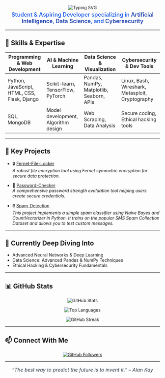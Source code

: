 <p align="center">
  <img src="https://readme-typing-svg.demolab.com?font=Segoe+UI&size=30&pause=1000&color=4A90E2&center=true&width=400&lines=Hi,+I'm+Mannan!" alt="Typing SVG"/>
</p>


<p align="center" style="font-size:18px; font-weight:600; color:#2563EB; margin-top:-10px;">
  Student & Aspiring Developer specializing in <span style="color:#1E40AF;">Artificial Intelligence</span>, <span style="color:#1E40AF;">Data Science</span>, and <span style="color:#1E40AF;">Cybersecurity</span>
</p>

---

## 🧠 Skills & Expertise

| Programming & Web Development             | AI & Machine Learning                     | Data Science & Visualization                  | Cybersecurity & Dev Tools                      |
|-------------------------------------------|------------------------------------------|------------------------------------------------|-----------------------------------------------|
| Python, JavaScript, HTML, CSS, Flask, Django | Scikit-learn, TensorFlow, PyTorch       | Pandas, NumPy, Matplotlib, Seaborn, APIs       | Linux, Bash, Wireshark, Metasploit, Cryptography |
| SQL, MongoDB                              | Model development, Algorithm design     | Web Scraping, Data Analysis                     | Secure coding, Ethical hacking tools           |

---

## 🚀 Key Projects

- 🔒 [Fernet-File-Locker](https://github.com/MannanDS/Fernet-File-Locker)  
  *A robust file encryption tool using Fernet symmetric encryption for secure data protection.*

- 🔑 [Password-Checker](https://github.com/MannanDS/Password-Checker)  
  *A comprehensive password strength evaluation tool helping users create secure credentials.*

- 🖩 [Spam-Detection](https://github.com/MannanDS/Spam-Detection)  
  *This project implements a simple spam classifier using Naive Bayes and CountVectorizer in Python.
It trains on the popular SMS Spam Collection Dataset and allows you to test custom messages.*

---

## 🌱 Currently Deep Diving Into

- Advanced Neural Networks & Deep Learning  
- Data Science: Advanced Pandas & NumPy Techniques  
- Ethical Hacking & Cybersecurity Fundamentals

---

## 📊 GitHub Stats

<p align="center">
  <img src="https://github-readme-stats.vercel.app/api?username=MannanDS&show_icons=true&theme=radical&count_private=true" alt="GitHub Stats" />
</p>

<p align="center">
  <img src="https://github-readme-stats.vercel.app/api/top-langs/?username=MannanDS&layout=compact&theme=radical" alt="Top Languages" />
</p>

<p align="center">
  <img src="https://github-readme-streak-stats.herokuapp.com/?user=MannanDS&theme=radical" alt="GitHub Streak" />
</p>

---

## 📫 Connect With Me

<p align="center">
  <a href="https://github.com/MannanDS" target="_blank" rel="noopener">
    <img alt="GitHub Followers" src="https://img.shields.io/github/followers/MannanDS?style=social" />
  </a>
</p>

---

<p align="center" style="font-style: italic; font-size: 16px; color: #374151;">
  “The best way to predict the future is to invent it.” – Alan Kay
</p>
